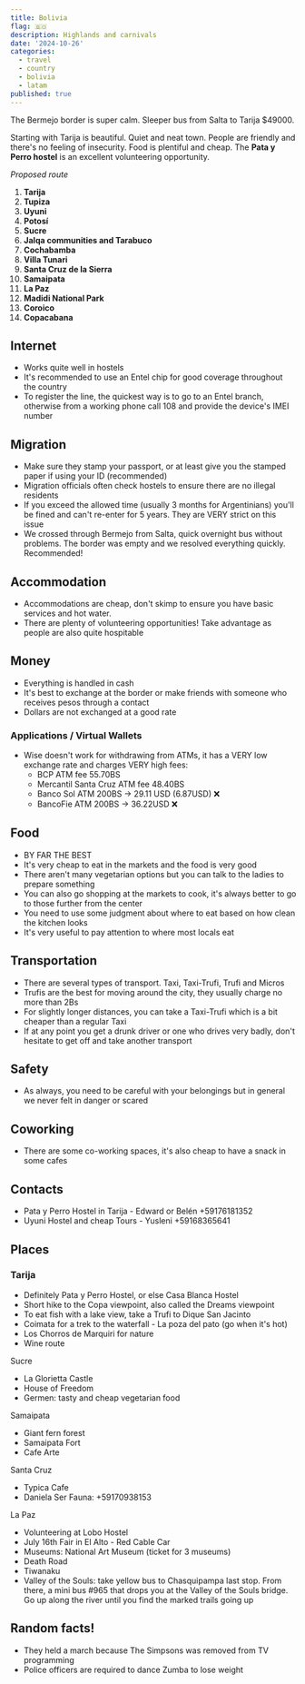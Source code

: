 ```yaml
---
title: Bolivia
flag: 🇧🇴
description: Highlands and carnivals
date: '2024-10-26'
categories:
  - travel
  - country
  - bolivia
  - latam
published: true
---
```


<script context="module">
    import PostImage from "$lib/ui/custom/PostImage.svelte";
</script>

<PostImage src="/images/chuncho.jpg" alt="chuncho" description="Chuncho de la fiesta de San Roque en Tarija, por Juanma Antonellini"></PostImage>

The Bermejo border is super calm. Sleeper bus from Salta to Tarija $49000.

Starting with Tarija is beautiful. Quiet and neat town. People are friendly and there's no feeling of insecurity. Food is plentiful and cheap. The **Pata y Perro hostel** is an excellent volunteering opportunity.

_Proposed route_

1. **Tarija**
1. **Tupiza**
1. **Uyuni**
1. **Potosí**
1. **Sucre**
1. **Jalqa communities and Tarabuco**
1. **Cochabamba**
1. **Villa Tunari**
1. **Santa Cruz de la Sierra**
1. **Samaipata**
1. **La Paz**
1. **Madidi National Park**
1. **Coroico**
1. **Copacabana**

## Internet

- Works quite well in hostels
- It's recommended to use an Entel chip for good coverage throughout the country
- To register the line, the quickest way is to go to an Entel branch, otherwise from a working phone call 108 and provide the device's IMEI number

## Migration

- Make sure they stamp your passport, or at least give you the stamped paper if using your ID (recommended)
- Migration officials often check hostels to ensure there are no illegal residents
- If you exceed the allowed time (usually 3 months for Argentinians) you'll be fined and can't re-enter for 5 years. They are VERY strict on this issue
- We crossed through Bermejo from Salta, quick overnight bus without problems. The border was empty and we resolved everything quickly. Recommended!

## Accommodation

- Accommodations are cheap, don't skimp to ensure you have basic services and hot water.
- There are plenty of volunteering opportunities! Take advantage as people are also quite hospitable

## Money

- Everything is handled in cash
- It's best to exchange at the border or make friends with someone who receives pesos through a contact
- Dollars are not exchanged at a good rate

### Applications / Virtual Wallets

- Wise doesn't work for withdrawing from ATMs, it has a VERY low exchange rate and charges VERY high fees:
  - BCP ATM fee 55.70BS
  - Mercantil Santa Cruz ATM fee 48.40BS
  - Banco Sol ATM 200BS -> 29.11 USD (6.87USD) ❌
  - BancoFie ATM 200BS -> 36.22USD ❌

## Food

- BY FAR THE BEST
- It's very cheap to eat in the markets and the food is very good
- There aren't many vegetarian options but you can talk to the ladies to prepare something
- You can also go shopping at the markets to cook, it's always better to go to those further from the center
- You need to use some judgment about where to eat based on how clean the kitchen looks
- It's very useful to pay attention to where most locals eat

## Transportation

- There are several types of transport. Taxi, Taxi-Trufi, Trufi and Micros
- Trufis are the best for moving around the city, they usually charge no more than 2Bs
- For slightly longer distances, you can take a Taxi-Trufi which is a bit cheaper than a regular Taxi
- If at any point you get a drunk driver or one who drives very badly, don't hesitate to get off and take another transport

## Safety

- As always, you need to be careful with your belongings but in general we never felt in danger or scared

## Coworking

- There are some co-working spaces, it's also cheap to have a snack in some cafes

## Contacts

- Pata y Perro Hostel in Tarija - Edward or Belén +59176181352
- Uyuni Hostel and cheap Tours - Yusleni +59168365641

## Places

### Tarija

- Definitely Pata y Perro Hostel, or else Casa Blanca Hostel
- Short hike to the Copa viewpoint, also called the Dreams viewpoint
- To eat fish with a lake view, take a Trufi to Dique San Jacinto
- Coimata for a trek to the waterfall - La poza del pato (go when it's hot)
- Los Chorros de Marquiri for nature
- Wine route

Sucre

- La Glorietta Castle
- House of Freedom
- Germen: tasty and cheap vegetarian food

Samaipata

- Giant fern forest
- Samaipata Fort
- Cafe Arte

Santa Cruz

- Typica Cafe
- Daniela Ser Fauna: +59170938153

La Paz

- Volunteering at Lobo Hostel
- July 16th Fair in El Alto - Red Cable Car
- Museums: National Art Museum (ticket for 3 museums)
- Death Road
- Tiwanaku
- Valley of the Souls: take yellow bus to Chasquipampa last stop. From there, a mini bus #965 that drops you at the Valley of the Souls bridge. Go up along the river until you find the marked trails going up

## Random facts!

- They held a march because The Simpsons was removed from TV programming
- Police officers are required to dance Zumba to lose weight

